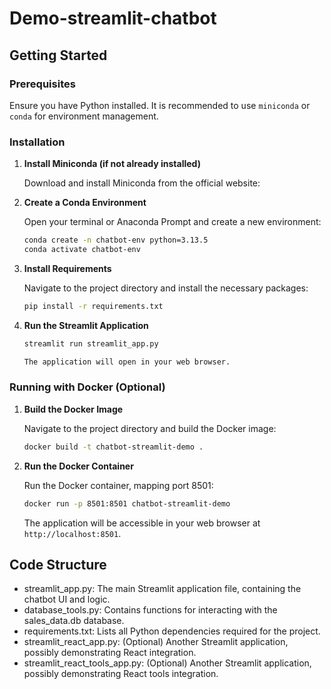 # Demo-streamlit-chatbot
## Getting Started

### Prerequisites

Ensure you have Python installed. It is recommended to use `miniconda` or `conda` for environment management.

### Installation

1.  **Install Miniconda (if not already installed)**

    Download and install Miniconda from the official website: <mcurl name="Miniconda Installer" url="https://docs.conda.io/en/latest/miniconda.html"></mcurl>

2.  **Create a Conda Environment**

    Open your terminal or Anaconda Prompt and create a new environment:

    ```bash
    conda create -n chatbot-env python=3.13.5
    conda activate chatbot-env
    ```

3.  **Install Requirements**

    Navigate to the project directory and install the necessary packages:

    ```bash
    pip install -r requirements.txt
    ```

4.  **Run the Streamlit Application**

    ```bash
    streamlit run streamlit_app.py

    The application will open in your web browser.

### Running with Docker (Optional)

1.  **Build the Docker Image**

    Navigate to the project directory and build the Docker image:

    ```bash
    docker build -t chatbot-streamlit-demo .
    ```

2.  **Run the Docker Container**

    Run the Docker container, mapping port 8501:

    ```bash
    docker run -p 8501:8501 chatbot-streamlit-demo
    ```

    The application will be accessible in your web browser at `http://localhost:8501`.

## Code Structure

- streamlit_app.py: The main Streamlit application file, containing the chatbot UI and logic.
- database_tools.py: Contains functions for interacting with the sales_data.db database.
- requirements.txt: Lists all Python dependencies required for the project.
- streamlit_react_app.py: (Optional) Another Streamlit application, possibly demonstrating React integration.
- streamlit_react_tools_app.py: (Optional) Another Streamlit application, possibly demonstrating React tools integration.
